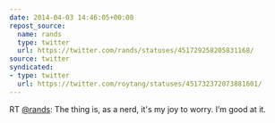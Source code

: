 ```yaml
---
date: 2014-04-03 14:46:05+00:00
repost_source:
  name: rands
  type: twitter
  url: https://twitter.com/rands/statuses/451729258205831168/
source: twitter
syndicated:
- type: twitter
  url: https://twitter.com/roytang/statuses/451732372073881601/
---
```


RT [@rands](https://twitter.com/rands/): The thing is, as a nerd, it's my joy to worry. I’m good at it.